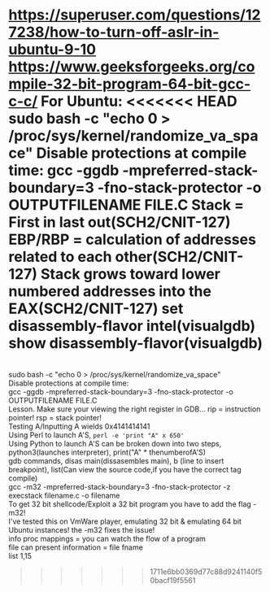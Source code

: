 https://superuser.com/questions/127238/how-to-turn-off-aslr-in-ubuntu-9-10
<br>https://www.geeksforgeeks.org/compile-32-bit-program-64-bit-gcc-c-c/
For Ubuntu:
<<<<<<< HEAD
sudo bash -c "echo 0 > /proc/sys/kernel/randomize_va_space"
Disable protections at compile time:
gcc -ggdb -mpreferred-stack-boundary=3 -fno-stack-protector -o OUTPUTFILENAME FILE.C
Stack = First in last out(SCH2/CNIT-127)
EBP/RBP = calculation of addresses related to each other(SCH2/CNIT-127)
Stack grows toward lower numbered addresses into the EAX(SCH2/CNIT-127)
set disassembly-flavor intel(visualgdb)
show disassembly-flavor(visualgdb)
=======
<br>sudo bash -c "echo 0 > /proc/sys/kernel/randomize_va_space"
<br>Disable protections at compile time:
<br>gcc -ggdb -mpreferred-stack-boundary=3 -fno-stack-protector -o OUTPUTFILENAME FILE.C
<br>Lesson. Make sure your viewing the right register in GDB... rip = instruction pointer! rsp = stack pointer!
<br>Testing A/Inputting A wields 0x4141414141
<br>Using Perl to launch A'S, `perl -e 'print "A" x 650'`
<br>Using Python to launch A'S can be broken down into two steps, python3(launches interpreter), print("A" * thenumberofA'S)
<br>gdb commands, disas main(dissasembles main), b (line to insert breakpoint), list(Can view the source code,if you have the correct tag compile)
<br> gcc -m32 -mpreferred-stack-boundary=3 -fno-stack-protector -z execstack filename.c -o filename
<br>To get 32 bit shellcode/Exploit a 32 bit program you have to add the flag -m32! 
<br>I've tested this on VmWare player, emulating 32 bit & emulating 64 bit Ubuntu instances! the -m32 fixes the issue!
<br> info proc mappings = you can watch the flow of a program
<br> file can present information = file fname
<br> list 1,15
>>>>>>> 1711e6bb0369d77c88d9241140f50bacf19f5561
